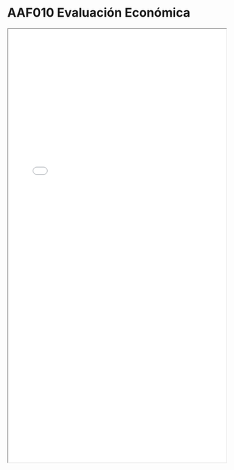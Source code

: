 
# AAF010 Evaluación Económica

<iframe src="../AAF010 Evaluación Económica.pdf" width="100%" height="1000px"></iframe>

